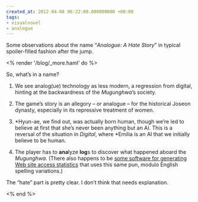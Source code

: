 ```yaml
---
created_at: 2012-04-08 06:22:00.000000000 +00:00
tags:
- visualnovel
- analogue
---
```


Some observations about the name “<cite>Analogue: A Hate Story</cite>”
in typical spoiler-filled fashion after the jump.

<% render '/blog/_more.haml' do %>

So, what’s in a name?

1.  We see analog(ue) technology as less modern, a regression from
    digital, hinting at the backwardness of the <cite>Mugunghwa</cite>’s
    society.

2.  The game’s story is an allegory – or analogue – for the historical
    Joseon dynasty, especially in its repressive treatment of women.

3.  \*Hyun-ae, we find out, was actually born human, though we’re led to
    believe at first that she’s never been anything but an AI. This is a
    reversal of the situation in <cite>Digital</cite>, where \*Emilia is
    an AI that we initially believe to be human.

4.  The player has to **ana**lyze **log**s to discover what happened
    aboard the <cite>Mugunghwa</cite>. (There also happens to be [some
    software for generating Web site access
    statistics](http://analog.cx/) that uses this same pun, modulo
    English spelling variations.)

The “hate” part is pretty clear. I don’t think that needs explanation.

<% end %>
